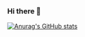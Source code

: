 ### Hi there 👋

[![Anurag's GitHub stats](https://github-readme-stats.vercel.app/api?username=yarealex)](https://github.com/anuraghazra/github-readme-stats)

<!--
**yarealex/yarealex** is a ✨ _special_ ✨ repository because its `README.md` (this file) appears on your GitHub profile.

Here are some ideas to get you started:

- 🔭 I’m currently working on ...
- 🌱 I’m currently learning ...
- 👯 I’m looking to collaborate on ...
- 🤔 I’m looking for help with ...
- 💬 Ask me about ...
- 📫 How to reach me: ...
- 😄 Pronouns: ...
- ⚡ Fun fact: ...
-->
